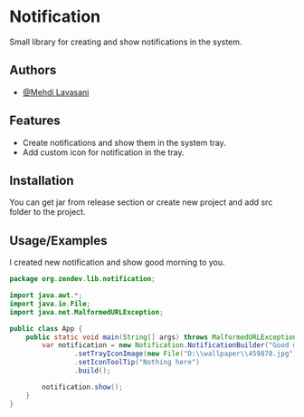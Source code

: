 # Notification

Small library for creating and show notifications in the system.

## Authors

- [@Mehdi Lavasani](https://github.com/zendevMehdi)


## Features

- Create notifications and show them in the system tray.
- Add custom icon for notification in the tray.

  
## Installation

You can get jar from release section or create new project and add src folder to the project.


## Usage/Examples

I created new notification and show good morning to you.

```java
package org.zendev.lib.notification;

import java.awt.*;
import java.io.File;
import java.net.MalformedURLException;

public class App {
    public static void main(String[] args) throws MalformedURLException, AWTException {
        var notification = new Notification.NotificationBuilder("Good morning", "Hello wake up and start coding", TrayIcon.MessageType.INFO)
                .setTrayIconImage(new File("D:\\wallpaper\\459878.jpg").toURL())
                .setIconToolTip("Nothing here")
                .build();

        notification.show();
    }
}
```

